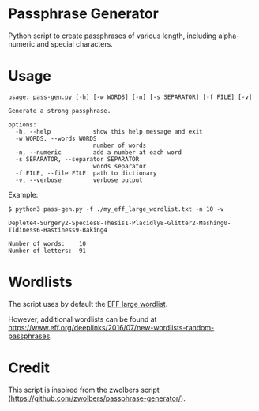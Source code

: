 # Passphrase Generator

Python script to create passphrases of various length, including alpha-numeric and special characters.

# Usage
```
usage: pass-gen.py [-h] [-w WORDS] [-n] [-s SEPARATOR] [-f FILE] [-v]

Generate a strong passphrase.

options:
  -h, --help            show this help message and exit
  -w WORDS, --words WORDS
                        number of words
  -n, --numeric         add a number at each word
  -s SEPARATOR, --separator SEPARATOR
                        words separator
  -f FILE, --file FILE  path to dictionary
  -v, --verbose         verbose output
```

Example:
```
$ python3 pass-gen.py -f ./my_eff_large_wordlist.txt -n 10 -v

Deplete4-Surgery2-Species8-Thesis1-Placidly8-Glitter2-Mashing0-Tidiness6-Hastiness9-Baking4

Number of words:    10
Number of letters:  91
```

# Wordlists
The script uses by default the [EFF large wordlist](./my_eff_large_wordlist.txt).

However, additional wordlists can be found at https://www.eff.org/deeplinks/2016/07/new-wordlists-random-passphrases.

# Credit
This script is inspired from the zwolbers script (https://github.com/zwolbers/passphrase-generator/).

